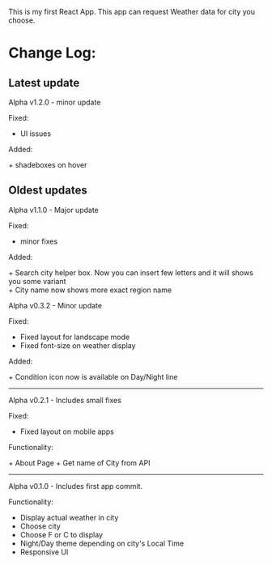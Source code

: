 This is my first React App. This app can request Weather data for city you choose.

# Change Log:

## Latest update

Alpha v1.2.0 - minor update

Fixed:

- UI issues

Added:

&#43; shadeboxes on hover

## Oldest updates

Alpha v1.1.0 - Major update

Fixed:

- minor fixes

Added:

&#43; Search city helper box. Now you can insert few letters and it will shows you some variant<br>
&#43; City name now shows more exact region name

Alpha v0.3.2 - Minor update

Fixed:

- Fixed layout for landscape mode
- Fixed font-size on weather display

Added:

&#43; Condition icon now is available on Day/Night line

---

Alpha v0.2.1 - Includes small fixes

Fixed:

- Fixed layout on mobile apps

Functionality:

&#43; About Page
&#43; Get name of City from API

---

Alpha v0.1.0 - Includes first app commit.

Functionality:

- Display actual weather in city
- Choose city
- Choose F or C to display
- Night/Day theme depending on city's Local Time
- Responsive UI
